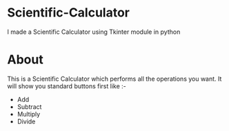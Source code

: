 # Scientific-Calculator
I made a Scientific Calculator using Tkinter module in python

# About

This is a Scientific Calculator which performs all the operations you want. It will show you standard buttons first like :- 
- Add
- Subtract
- Multiply
- Divide